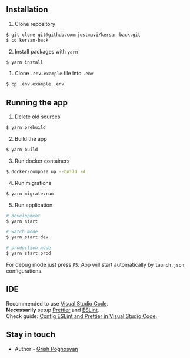 ## Installation

1. Clone repository

```bash
$ git clone git@github.com:justmavi/kersan-back.git
$ cd kersan-back
```

2. Install packages with `yarn`

```bash
$ yarn install
```

1. Clone `.env.example` file into `.env`

```bash
$ cp .env.example .env
```

## Running the app

1. Delete old sources

```bash
$ yarn prebuild
```

2. Build the app

```bash
$ yarn build
```

3. Run docker containers

```bash
$ docker-compose up --build -d
```

4. Run migrations

```bash
$ yarn migrate:run
```

5. Run application

```bash
# development
$ yarn start

# watch mode
$ yarn start:dev

# production mode
$ yarn start:prod
```

For debug mode just press `F5`. App will start automatically by `launch.json` configurations.

## IDE

Recommended to use [Visual Studio Code](https://code.visualstudio.com).<br>
**Necessarily** setup [Prettier](https://marketplace.visualstudio.com/items?itemName=esbenp.prettier-vscode) and [ESLint](https://marketplace.visualstudio.com/items?itemName=dbaeumer.vscode-eslint).<br>
Check guide: [Config ESLint and Prettier in Visual Studio Code](https://medium.com/how-to-react/config-eslint-and-prettier-in-visual-studio-code-for-react-js-development-97bb2236b31a).

## Stay in touch

- Author - [Grish Poghosyan](https://www.linkedin.com/in/grishpoghosyan)
